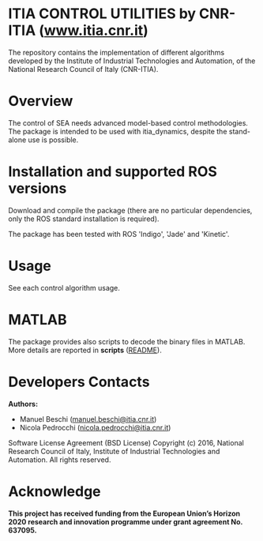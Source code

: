  # ITIA CONTROL UTILITIES by CNR-ITIA (www.itia.cnr.it)

The repository contains the implementation of different algorithms developed by the Institute of Industrial Technologies and Automation, of the National Research Council of Italy (CNR-ITIA).


# Overview

The control of SEA needs advanced model-based control methodologies. The package is intended to be used with itia_dynamics, despite the stand-alone use is possible.
 

# Installation and supported ROS versions

Download and compile the package (there are no particular dependencies, only the ROS standard installation is required).

The package has been tested with ROS 'Indigo', 'Jade' and 'Kinetic'.


# Usage

See each control algorithm usage.



# MATLAB  

The package provides also scripts to decode the binary files in MATLAB.
More details are reported in **scripts** ([README](scripts/README.md)).


# Developers Contacts

**Authors:** 

- Manuel Beschi (manuel.beschi@itia.cnr.it)
- Nicola Pedrocchi (nicola.pedrocchi@itia.cnr.it)
 
Software License Agreement (BSD License) Copyright (c) 2016, National Research Council of Italy, Institute of Industrial Technologies and Automation. All rights reserved.

# Acknowledge

**This project has received funding from the European Union’s Horizon 2020 research and innovation programme under grant agreement No. 637095.**
